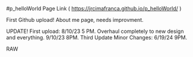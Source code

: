 #p_helloWorld      Page Link ( https://jrcimafranca.github.io/p_helloWorld/ )

First Github upload! About me page, needs improvment.

UPDATE!
First upload: 8/10/23 5 PM.
Overhaul completely to new design and everything. 9/10/23 8PM.
Third Update Minor Changes: 6/19/24 9PM.

RAW

